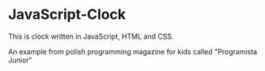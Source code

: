 # JavaScript-Clock

This is clock written in JavaScript, HTML and CSS.

An example from polish programming magazine for kids called "Programista Junior"
